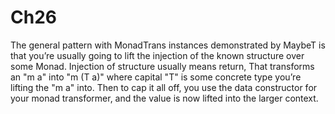 # Ch26
The general pattern with MonadTrans instances demonstrated
by MaybeT is that you’re usually going to lift the injection of the
known structure over some Monad. Injection of structure usually means return,
That transforms an "m a" into "m (T a)" where capital "T" is some concrete
type you’re lifting the "m a" into. Then to cap it all off, you use the data
constructor for your monad transformer, and the value is now lifted into
the larger context.
